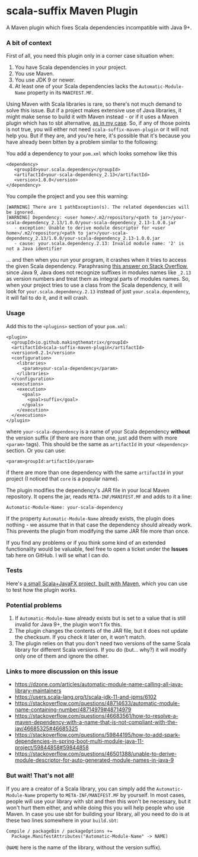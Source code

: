 # scala-suffix Maven Plugin

A Maven plugin which fixes Scala dependencies incompatible with Java 9+. 

### A bit of context

First of all, you need this plugin only in a corner case situation when:

1. You have Scala dependencies in your project.
2. You use Maven.
3. You use JDK 9 or newer.
4. At least one of your Scala dependencies lacks the `Automatic-Module-Name` property in its `MANIFEST.MF`.

Using Maven with Scala libraries is rare, so there's not much demand to solve this issue. But if a project makes extensive use of Java libraries, it might make sense to build it with Maven instead - or if it uses a Maven plugin which has to sbt alternative, [as in my case](https://github.com/makingthematrix/scalaonandroid). So, if any of those points is not true, you will either not need `scala-suffix-maven-plugin` or it will not help you. But if they are, and you're here, it's possible that it's because you have already been bitten by a problem similar to the following:

You add a dependency to your `pom.xml` which looks somehow like this
```
<dependency>
   <groupId>your.scala.dependency</groupId>
   <artifactId>your-scala-dependency_2.13</artifactId>
   <version>1.0.0</version>
</dependency>
```
You compile the project and you see this warning:
```
[WARNING] There are 1 pathException(s). The related dependencies will be ignored.
[WARNING] Dependency: <user home>/.m2/repository/<path to jar>/your-scala-dependency_2.13/1.0.0/your-scala-dependency_2.13-1.0.0.jar
   - exception: Unable to derive module descriptor for <user home>/.m2/repository/<path to jar>/your-scala-dependency_2.13/1.0.0/your-scala-dependency_2.13-1.0.0.jar
   - cause: your.scala.dependency.2.13: Invalid module name: '2' is not a Java identifier
```

... and then when you run your program, it crashes when it tries to access the given Scala dependency.
Paraphrasing [this answer on Stack Overflow](https://stackoverflow.com/questions/48714633/automatic-module-name-containing-number/48714979#48714979), since Java 9, Java does not recognize suffixes in modules names like `_2.13` as version numbers and treat them as integral parts of modules names. So, when your project tries to use a class from the Scala dependency, it will look for `your.scala.dependency.2.13` instead of just `your.scala.dependency`, it will fail to do it, and it will crash.


### Usage

Add this to the `<plugins>` section of your `pom.xml`:
```
<plugin>
  <groupId>io.github.makingthematrix</groupId>
  <artifactId>scala-suffix-maven-plugin</artifactId>
  <version>0.2.1</version>
  <configuration>
    <libraries>
      <param>your-scala-dependency</param>
    </libraries>
  </configuration>
  <executions>
    <execution>
      <goals>
        <goal>suffix</goal>
      </goals>
    </execution>
  </executions>
</plugin>
```
where `your-scala-dependency` is a name of your Scala dependency **without** the version suffix (if there are more than one, just add them with more `<param>` tags). This should be the same as `artifactId` in your `<dependency>` section.
Or you can use:
```
<param>groupId:artifactId</param>
```
if there are more than one dependency with the same `artifactId` in your project (I noticed that `core` is a popular name).

The plugin modifies the dependency's JAR file in your local Maven repository. It opens the jar, reads `META-INF/MANIFEST.MF` and adds to it a line:
```
Automatic-Module-Name: your-scala-dependency
```
If the property `Automatic-Module-Name` already exists, the plugin does nothing - we assume that in that case the dependency should already work. This prevents the plugin from modifying the same JAR file more than once. 

If you find any problems or if you think some kind of an extended functionality would be valuable, feel free to open a ticket under the **Issues** tab here on GitHub. I will se what I can do.

### Tests

Here's [a small Scala+JavaFX project, built with Maven](https://github.com/makingthematrix/scalaonandroid/tree/main/HelloFxml2), which you can use to test how the plugin works. 

### Potential problems

1. If `Automatic-Module-Name` already exists but is set to a value that is still invalid for Java 9+, the plugin won't fix this.
2. The plugin changes the contents of the JAR file, but it does not update the checksum. If you check it later on, it won't match.
3. The plugin relies on that you don't need two versions of the same Scala library for different Scala versions. If you do (but... why?) it will modify only one of them and ignore the other.

### Links to more discussion on this issue

* https://dzone.com/articles/automatic-module-name-calling-all-java-library-maintainers
* https://users.scala-lang.org/t/scala-jdk-11-and-jpms/6102
* https://stackoverflow.com/questions/48714633/automatic-module-name-containing-number/48714979#48714979
* https://stackoverflow.com/questions/46683561/how-to-resolve-a-maven-dependency-with-a-name-that-is-not-compliant-with-the-jav/46685325#46685325
* https://stackoverflow.com/questions/59844195/how-to-add-spark-dependencies-in-spring-boot-multi-module-java-11-project/59844858#59844858
* https://stackoverflow.com/questions/46501388/unable-to-derive-module-descriptor-for-auto-generated-module-names-in-java-9

### But wait! That's not all!

If you are a creator of a Scala library, you can simply add the `Automatic-Module-Name` property to `META-INF/MANIFEST.MF` by yourself. In most cases, people will use your library with sbt and then this won't be necessary, but it won't hurt them either, and while doing this you will help people who use Maven. In case you use sbt for building your library, all you need to do is at these two lines somewhere in your `build.sbt`:
```
Compile / packageBin / packageOptions +=
  Package.ManifestAttributes("Automatic-Module-Name" -> NAME)
```
(`NAME` here is the name of the library, without the version suffix).
